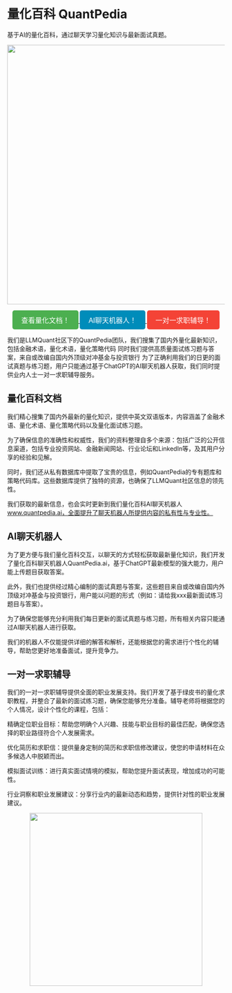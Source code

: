 # 量化百科 QuantPedia
基于AI的量化百科，通过聊天学习量化知识与最新面试真题。
<p align="center">
  <img src="https://github.com/user-attachments/assets/4adbf2de-51f8-49dc-96d1-71c06ac1fa45" width="600" />
</p>
<p align="center">
  <a href="/docs/intro">
    <button style="padding: 10px 20px; background-color: #4CAF50; color: white; border: none; border-radius: 5px; font-size: 16px;">
      查看量化文档！
    </button>
  </a>
  <a href="https://quantpedia.ai" target="_blank">
    <button style="padding: 10px 20px; background-color: #008CBA; color: white; border: none; border-radius: 5px; font-size: 16px;">
      AI聊天机器人！
    </button>
  </a>
  <a href="mailto:info@llmquant.com" target="_blank">
    <button style="padding: 10px 20px; background-color: #f44336; color: white; border: none; border-radius: 5px; font-size: 16px;">
      一对一求职辅导！
    </button>
  </a>
</p>

我们是LLMQuant社区下的QuantPedia团队，我们搜集了国内外量化最新知识，包括金融术语，量化术语，量化策略代码 同时我们提供高质量面试练习题与答案，来自或改编自国内外顶级对冲基金与投资银行 为了正确利用我们的日更的面试真题与练习题，用户只能通过基于ChatGPT的AI聊天机器人获取，我们同时提供业内人士一对一求职辅导服务。

## 量化百科文档
我们精心搜集了国内外最新的量化知识，提供中英文双语版本，内容涵盖了金融术语、量化术语、量化策略代码以及量化面试练习题。

为了确保信息的准确性和权威性，我们的资料整理自多个来源：包括广泛的公开信息渠道，包括专业投资网站、金融新闻网站、行业论坛和LinkedIn等，及其用户分享的经验和见解。

同时，我们还从私有数据库中提取了宝贵的信息，例如QuantPedia的专有题库和策略代码库。这些数据库提供了独特的资源，也确保了LLMQuant社区信息的领先性。

我们获取的最新信息，也会实时更新到我们量化百科AI聊天机器人 www.quantpedia.ai，全面提升了聊天机器人所提供内容的私有性与专业性。

## AI聊天机器人
为了更方便与我们量化百科交互，以聊天的方式轻松获取最新量化知识，我们开发了量化百科聊天机器人QuantPedia.ai，基于ChatGPT最新模型的强大能力，用户能上传题目获取答案。

此外，我们也提供经过精心编制的面试真题与答案，这些题目来自或改编自国内外顶级对冲基金与投资银行，用户能以问题的形式（例如：请给我xxx最新面试练习题目与答案）。

为了确保您能够充分利用我们每日更新的面试真题与练习题，所有相关内容只能通过AI聊天机器人进行获取。

我们的机器人不仅能提供详细的解答和解析，还能根据您的需求进行个性化的辅导，帮助您更好地准备面试，提升竞争力。

## 一对一求职辅导
我们的一对一求职辅导提供全面的职业发展支持。我们开发了基于绿皮书的量化求职教程，并整合了最新的面试练习题，确保您能够充分准备。辅导老师将根据您的个人情况，设计个性化的课程，包括：

精确定位职业目标：帮助您明确个人兴趣、技能与职业目标的最佳匹配，确保您选择的职业路径符合个人发展需求。

优化简历和求职信：提供量身定制的简历和求职信修改建议，使您的申请材料在众多候选人中脱颖而出。

模拟面试训练：进行真实面试情境的模拟，帮助您提升面试表现，增加成功的可能性。

行业洞察和职业发展建议：分享行业内的最新动态和趋势，提供针对性的职业发展建议。
<p align="center">
  <img src="https://github.com/user-attachments/assets/d5eb2541-294b-4749-8f60-6594ea92dbdf" width="400" />
</p>
